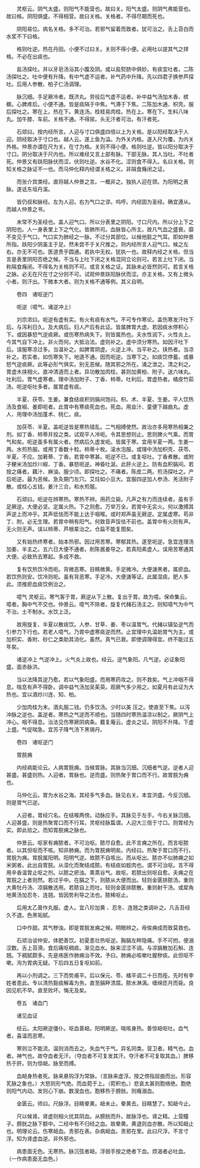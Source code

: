 <!-- { "loadSidebar": true } -->
　　灵枢云。阴气太盛。则阳气不能营也。故曰关。阳气太盛。则阴气弗能营也。故曰格。阴阳俱盛。不得相营。故曰关格。关格者。不得尽期而死也。

　　阴阳易位。病名关格。多不可治。若邪气留着而致者。犹可治之。舌上苔白而水浆不下曰格。

　　格则吐逆。热在丹田。小便不过曰关。关则不得小便。必用吐以提其气之捍格。不必在出痰也。

　　盐汤探吐。并以牙皂汤浴其小腹及阴。或以盐熨脐中俱妙。有痰宜吐者。二陈汤探吐之。吐中便有升降。有中气虚不运者。补气药中升降。先以四君子换参芦探吐。后用人参散、柏子仁汤调理。

　　脉沉细。手足厥冷者。既济丸。劳役后气虚不运者。补中益气汤加木香、槟榔。心脾疼后。小便不通。皆是痰隔于中焦。气滞于下焦。二陈加木通、枳壳。服后探吐之。寒在上。热在下。黄连汤。桂枝易肉桂。热在上。寒在下。生料八味丸。加牛膝、车前。关格不通。不得尿。头无汗者可治。有汗者死。

　　石顽曰。按内经所言。人迎与寸口俱盛四倍以上为关格。是以阳经取决于人迎。阴经取决于寸口也。越人云。遂上鱼为溢。为外关内格。遂入尺为覆。为内关外格。仲景亦谓在尺为关。在寸为格。关则不得小便。格则吐逆。皆以阳分取决于寸口。阴分取决于尺内也。所以难经又言上部有脉。下部无脉。其人当吐。不吐者死。仲景又有趺阳脉伏而涩。伏则吐逆。水谷不化。涩则食不得入。名曰关格。则知关格之脉证不一也。而马仲化释内经谓关格之义。非隔食癃闭之证。

　　而张介宾类经。直将越人仲景之言。一概非之。独执人迎在颈。为阳明之表脉。遂诋东垣丹溪。

　　皆仍叔和脉经。左为人迎。右为气口之谬。呜呼。内经固为圣经。确宜遵从。而越人仲景之书。

　　未常不为圣经也。盖人迎气口。所以分表里之阴阳。寸口尺内。所以分上下之阴阳也。人一身表里上下之气化。皆肺所司。血脉皆心所主。故凡气血之盛衰。靡不变见于气口。气口实为肺经之一脉。不过分其部位。以候他脏之气耳。即如仲景所指。趺阳少阴虽主于足。然未尝不于关尺推之。则内经所言人迎气口。候之左右。亦无不可也。医道贵乎圆通。若执中无权。犹执一也。故释内经之关格。但当言是表里阴阳否绝之候。不当与上吐下闭之关格混同立论则可。若言上吐下闭。当称隔食癃闭。不得名为关格则不可。或言关格之证。其脉未必皆然则可。若言关格之脉。必无在尺在寸之分则不可。试观仲景趺阳脉伏而涩。亦主关格。又有上微头小者。则汗出。下微本大者。则为关格不通等例。其义自明。

　　卷四　诸呕逆门

　　呃逆（噫气、诸逆冲上）

　　刘宗浓曰。呃逆有虚有实。有火有痰有水气。不可专作寒论。盖伤寒发汗吐下后。与泻利日久。及大病后。妇人产后有此证。皆属脾胃大虚。若因痰水停积心下。或因暴怒气逆痰厥。或伤寒热病失下。则皆属热也。夫水性润下。火性炎上。今其气自下冲上。非火而何。大抵治法。虚则补之。虚中须分寒热。如因汗吐下后。误服寒凉过多。当温补之。如脾胃阴虚。火逆上冲。当平补之。挟热者。当凉补之。若实者。如伤寒失下。地道不通。因而呃逆。当寒下之。如痰饮停蓄。或暴怒气逆痰厥。此等必形气俱实。别无恶候。随其邪之所在。涌之泄之。清之利之。胃虚木挟相火。直冲清道而上者。异功散加肉桂。甚则加黄柏、附子。送六味丸。吐利后。胃气虚寒者。理中汤加附子、丁香、柿蒂。吐利后。胃虚热者。橘皮竹茹汤。呃逆呕吐多者。属胃虚有痰。

　　半夏、茯苓、生姜。兼食结痰积则膈间饱闷。枳、术、半夏、生姜。平人饮热汤及食椒、姜即呃者。此胃中有寒痰死血也。死血。用韭汁、童便下越曲丸。虚人、用理中汤加蓬术、桃仁。痰。

　　加茯苓、半夏。盖呃逆皆是寒热错乱。二气相搏使然。故治亦多用寒热相兼之剂。如丁香、柿蒂并投之类。试观平人冷呃。令其思想则止。思则脾火气乘。而胃气和矣。呃逆虽多有属火者。然病后久虚发呃。皆属于寒。宜用半夏一两。生姜一两。水煎热服。或用丁香数十粒。柿蒂十枚。滚水泡服。或理中汤加枳壳、茯苓、半夏。不应。加箬蒂、丁香。若胃中寒甚。呃逆不已。或复呕吐。丁香煮散。或附子粳米汤加炒川椒、丁香。暴怒呃逆。神昏吐涎。此肝火逆上。防有血积膈间。若按之痛者。藕汁、麻油。服少顷。即探吐之。不痛者。陈皮二两。煎汤探吐之。产后呃逆。最为恶候。急灸期门左穴。艾炷如小豆大。宜服四逆加人参汤、羌活附子散。或桂心五钱。姜汁三合。和水煎服。

　　石顽曰。呃逆在辨寒热。寒热不辨。用药立毙。凡声之有力而连续者。虽有手足厥逆。大便必坚。定属火热。下之则愈。万举万全。若胃中无实火。何以激搏其声逆上而冲乎。其声低怯而不能上达于咽喉。或时郑声虽无厥逆。定属虚寒。苟非丁、附。必无生理。若胃中稍有阳气。何致音声馁怯不前也。盖胃中有火则有声。无火则无声。误以柿蒂、芦根辈治之。仓扁不能复图矣。

　　又有始热终寒者。始本热邪。因过用苦寒。寒郁其热。遂至呃逆。急宜连理汤加姜、半主之。五六日大便不通者。削陈酱姜导之。若真阳素虚人。误用苦寒通其大便。必致热去寒起。多成不救。

　　复有饮热饮冷而呃。背微恶寒。目睛微黄。手足微冷。大便溏黑者。属瘀血。若饮热则安。饮冷则呃。虽有背恶寒。手足冷。大便溏等证。此属湿痰。肥人多此。须推瘀血痰饮例治之。

　　噫气 灵枢云。寒气客于胃。厥逆从下上散。复出于胃。故为噫。保命集云。噫者。胸中气不交也。仲景云。噫气不除者。旋复代赭石汤主之。则知噫气为中气不治。土不制水。水饮上泛。

　　故用旋复、半夏以散痰饮。人参、甘草、姜、枣以温胃气。代赭以镇坠逆气而引参力下行也。若老人噫气。乃胃中虚寒痰逆而然。止宜理中丸温助胃气为主。或加枳实、香附、砂仁之类助其消化。虽然。真气已衰。即使调理得宜。终不能过五年矣。

　　诸逆冲上 气逆冲上。火气炎上故也。经云。逆气象阳。凡气逆。必证象阳盛。面赤脉洪。

　　当以法降其逆乃愈。若以气象阳盛。而用寒药攻之。则不救矣。气上冲咽不得息。喘息有声不得卧。调中益气汤加吴茱萸。观厥气多少用之。如夏月有此证为大热也。宜以酒炒川连、知、柏。

　　少加肉桂为末。酒丸服二钱。仍多饮汤。少时以美 压之。使直至下焦。以泻冲脉之逆也。盖逆者。寒热之气逆而不顺也。当随四时寒热温凉以制之。厥阴气上冲心。咽不得息。治法见伤寒厥阴病条。戴复庵云。虚炎之证。阴阳不升降。下虚上盛。气促喘急。宜苏子降气汤下黑锡丹。

　　卷四　诸呕逆门

　　胃脘痈

　　内经病能论云。人病胃脘痈。当候胃脉。其脉当沉细。沉细者气逆。逆者人迎甚盛。甚盛则热。人迎者。胃脉也。逆而盛。则热聚于胃口而不行。故胃脘为痈也。

　　马仲化云。胃为水谷之海。其经多气多血。脉见右关。本宜洪盛。今反沉细。则是胃气已逆。

　　人迎者。胃经穴名。在结喉两傍。动脉应手。其脉见于左手。今右关脉沉细。人迎甚盛。则是热聚胃口而不行耳。灵枢经脉篇谓。人迎大三倍于寸口。则胃经为实。即此验之。而知胃脘痈之脉也。

　　仲景云。呕家有痈脓者。不可治呕。脓尽自愈。此不言痈之所在。而言呕脓者。以其但呕而不咳。知非肺痈。而为胃脘痈明矣。内经曰。热聚于胃口而不行。胃脘为痈。胃脘属阳明。阳明气逆。故脓不自咳出。而从呕出。脓亦不似肺痈之如米粥者。此出自胃脘。从湿化而聚结成脓。有结痰如蚬肉也。谓不可治呕。言不得用辛香温胃止呕之剂。以脓之瘀浊。熏蒸谷气。故呕。若脓出则呕自愈。夫痈之在胃脘之上者则然。若过乎中。在膈之下。则脓从大便而出。轻则金匮排脓汤。重则大黄牡丹汤、凉膈散选用。若脓自上而吐。轻则金匮排脓散。重则射干汤。或犀角地黄汤加忍冬、连翘。皆因势利导之法也。脓稀呕止。

　　后用太乙膏作丸服。虚人。宜八珍加黄 、忍冬、连翘之类调补之。凡舌苔经久不退。色黑垢腻。

　　口中作甜。其气秽浊。即是胃脘发痈之候。明眼辨之。毋俟痈成而致莫救也。

　　石顽治谈仲安。体肥善饮。初夏患壮热呕逆。胸膈左畔隐痛。手不可拊。便溺涩数。舌上苔滑。食后痛呕稠痰。渐见血水。脉来涩涩不调。与凉膈散加石斛、连翘。下稠腻颇多。先是疡医作肺痈治不效。予曰。肺痈必咳嗽吐腥秽痰。此但呕不嗽。洵为胃病无疑。下后四五日复呕如前。

　　再以小剂调之。三下而势甫平。后以保元、苓、橘平调二十日而痊。先时有李姓者患此。专以清热豁痰解毒为务。直至膈畔溃腐。脓水淋漓。缠绵匝月而毙。良因见机不早。直至败坏。悔无及矣。

　　卷五　诸血门

　　诸见血证

　　经云。太阳厥逆僵仆。呕血善衄。阳明厥逆。喘咳身热。善惊衄呕吐。血气者。喜温而恶寒。

　　寒则泣不能流。温则消而去之。失血气于气。异名同类。营卫者。精气也。血者。神气也。故夺血者无汗。（夺血者不可复发其汗。夺汗者不可复取其血。）脾移热于肝。则为惊衄。脉至而搏。

　　血衄身热者死。脉来悬钩浮为常脉。（言脉来虚浮。按之傍指屈曲而出。形容芤脉之象也。）大怒则形气绝。而血菀于上。（菀积也。）悲哀太甚则胞络绝。胞绝则阳气内动。发则心下崩。数溲血也。胞移热于膀胱。则癃溺血。

　　金匮云。师曰。尺脉浮。目睛晕黄。衄未止。晕黄去。目睛慧了。知衄今止。

　　尺以候肾。肾虚则相火扰其阴血。从膀胱而升。故脉浮也。肾之精。上营瞳子。膀胱之脉下额中。二经中有不归经之血。故晕黄。黄退则血亦散。所以知衄止也。明理论云。伤寒衄血。责邪在表。杂病衄血。责邪在里。此曰尺浮。不言寸浮。知为肾虚血逆。非外邪也。

　　病患面无色。无寒热。脉沉弦者衄。浮弱手按之绝者下血。烦渴者必吐血。（一作病患面无血色。）

